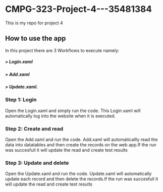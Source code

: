# CMPG-323-Project-4---35481384
This is my repo for project 4
## How to use the app
In this project there are 3 Workflows to execute namely:
##### > Login.xaml 
##### > Add.xaml
##### > Update.xaml.

### Step 1: Login
Open the Login.xaml and simply run the code. This Login.xaml will automatically log into the website when it is executed. 
### Step 2: Create and read
Open the Add.xaml and run the code. Add.xaml will automaticallly read the data into datatables and then create the records on the web app.If the run was succesfull it will update the read and create test results
### Step 3: Update and delete
Open the Update.xaml and run the code. Update.xaml will automatically update each record and then delete the records.If the run was succesfull it will update the read and create test results
